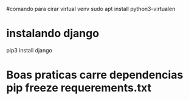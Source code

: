 #comando para cirar virtual venv
sudo apt install python3-virtualen

# instalando django
pip3 install django

# Boas praticas carre dependencias pip freeze requerements.txt